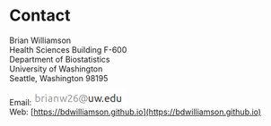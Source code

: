 # Contact

Brian Williamson  
Health Sciences Building F-600  
Department of Biostatistics  
University of Washington  
Seattle, Washington 98195  

Email: ![](email.png)  
Web: [https://bdwilliamson.github.io](https://bdwilliamson.github.io)